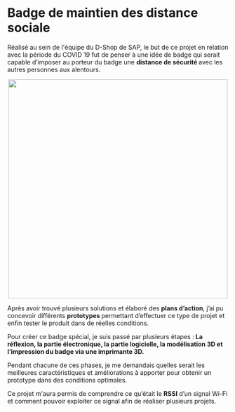 <h1>Badge de maintien des distance sociale</h1>


Réalisé au sein de l'équipe du D-Shop de SAP, le but de ce projet en relation avec la période du COVID 19 fut de penser à une idée de badge qui serait capable d’imposer au porteur du badge une <strong>distance de sécurité </strong> avec les autres personnes aux alentours. 
<p align="center">
<img src="https://user-images.githubusercontent.com/78383419/109846778-cc312c00-7c4e-11eb-9eb9-42769d51225f.JPG" width="500">
</p>

Après avoir trouvé plusieurs solutions et élaboré des <strong> plans d’action</strong>, j’ai pu concevoir différents <strong>prototypes </strong> permettant d’effectuer ce type de projet et enfin tester le produit dans de réelles conditions. 

Pour créer ce badge spécial, je suis passé par plusieurs étapes :<strong>
La réflexion, la partie électronique, la partie logicielle, la modélisation 3D et l’impression du badge via une imprimante 3D.</strong>

Pendant chacune de ces phases, je me demandais quelles serait les meilleures caractéristiques et améliorations à apporter pour obtenir un prototype dans des conditions optimales.

Ce projet m'aura permis de comprendre ce qu’était le <strong>RSSI</strong> d’un signal Wi-Fi et comment pouvoir exploiter ce signal afin de réaliser plusieurs projets.
